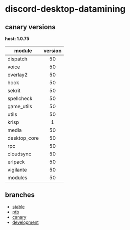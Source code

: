 # discord-desktop-datamining

## canary versions

**host: 1.0.75**

| module | version |
| ------ | :-----: |
| dispatch | 50 |
| voice | 50 |
| overlay2 | 50 |
| hook | 50 |
| sekrit | 50 |
| spellcheck | 50 |
| game_utils | 50 |
| utils | 50 |
| krisp | 1 |
| media | 50 |
| desktop_core | 50 |
| rpc | 50 |
| cloudsync | 50 |
| erlpack | 50 |
| vigilante | 50 |
| modules | 50 |

## branches

- [stable](https://github.com/OpenAsar/discord-desktop-datamining/tree/stable)
- [ptb](https://github.com/OpenAsar/discord-desktop-datamining/tree/ptb)
- [canary](https://github.com/OpenAsar/discord-desktop-datamining/tree/canary)
- [development](https://github.com/OpenAsar/discord-desktop-datamining/tree/development)